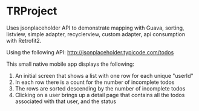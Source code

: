 # TRProject
Uses jsonplaceholder API to demonstrate mapping with Guava, sorting, listview, simple adapter, recyclerview, custom adapter, api consumption with Retrofit2.

Using the following API: http://jsonplaceholder.typicode.com/todos 

This small native mobile app displays the following: 

1. An initial screen that shows a list with one row for each unique "userId" 
2. In each row there is a count for the number of incomplete todos 
3. The rows are sorted descending by the number of incomplete todos 
4. Clicking on a user brings up a detail page that contains all the todos associated with that user, and the status
